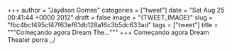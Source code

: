 
+++
author = "Jaydson Gomes"
categories = ["tweet"]
date = "Sat Aug 25 00:41:44 +0000 2012"
draft = false
image = "{TWEET_IMAGE}"
slug = "fbc4bcf495cf47f63ef61db128a16c3b5dc633ad"
tags = ["tweet"]
title = """Começando agora Dream The..."""
+++
Começando agora Dream Theater porra \,,/
